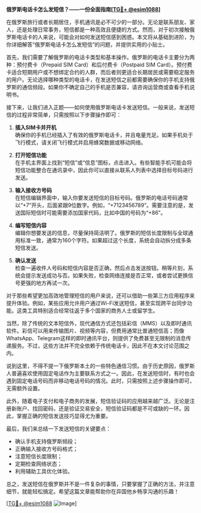 **俄罗斯电话卡怎么发短信？——一份全面指南[[TG💪+ @esim1088](https://t.me/s/esim1088)]**

在俄罗斯旅行或者长期居住，手机通讯是必不可少的一部分。无论是联系朋友、家人，还是处理日常事务，短信都是一种高效且便捷的方式。然而，对于初次接触俄罗斯电话卡的人来说，可能会对如何发送短信感到困惑。本文将从基础到进阶，为你详细解答“俄罗斯电话卡怎么发短信”的问题，并提供实用的小贴士。

首先，我们需要了解俄罗斯的电话卡类型和基本操作。俄罗斯的电话卡主要分为两种：预付费卡（Prepaid SIM Card）和后付费卡（Postpaid SIM Card）。预付费卡适合短期用户或不想绑定合约的人群，而后者则更适合长期居民或需要稳定服务的用户。无论选择哪种类型的电话卡，在发送短信之前都需要确保你的手机支持俄罗斯的通信频段。如果你不确定自己的手机是否兼容，请咨询运营商或查看手机说明书。

接下来，让我们进入正题——如何使用俄罗斯电话卡发送短信。一般来说，发送短信的过程非常简单，只需按照以下步骤操作即可：

1. **插入SIM卡并开机**  
   确保你的手机已经插入了有效的俄罗斯电话卡，并且电量充足。如果手机处于飞行模式，请关闭飞行模式并启用蜂窝数据或移动网络。

2. **打开短信功能**  
   在手机主界面上找到“短信”或“信息”图标，点击进入。有些智能手机可能会将短信功能整合在通讯录中，因此你可以直接从联系人列表中选择目标号码进行发送。

3. **输入接收方号码**  
   在短信编辑界面中，输入你要发送短信的目标号码。俄罗斯的电话号码通常以“+7”开头，后面紧跟9位数字。例如，“+7123456789”。需要注意的是，发送国际短信时可能需要添加国家代码，比如中国的号码为“+86”。

4. **编写短信内容**  
   编辑你想要发送的信息，尽量保持简洁明了。俄罗斯的短信长度限制与全球通用标准一致，通常为160个字符。如果超过这个长度，系统会自动拆分成多条短信发送。

5. **确认发送**  
   检查一遍收件人号码和短信内容是否正确，然后点击发送按钮。稍等片刻，系统会提示发送成功与否。如果失败，检查网络连接是否正常，或者尝试更换信号更强的地方再试一次。

对于那些希望更加高效地管理短信的用户来说，还可以借助一些第三方应用程序来提升体验。例如，某些应用允许用户通过Wi-Fi发送短信，甚至实现跨平台同步功能。这类工具特别适合经常往返于多个国家的商务人士或留学生。

当然，除了传统的文本短信外，现代通信方式还包括彩信（MMS）以及即时通讯软件。彩信可以用来传输图片、视频等内容，但费用通常比普通短信高；而像WhatsApp、Telegram这样的即时通讯平台，则提供了免费甚至无限制的消息传递服务。不过，这些方法并不完全依赖于传统电话卡，因此不在本文讨论范围之内。

说到这里，不得不提一下俄罗斯本土的一些特色通信习惯。由于历史原因，俄罗斯人普遍喜欢使用固定电话作为主要联系方式之一。因此，在发送短信时，有时也会遇到固定电话号码而非移动电话号码的情况。此时，只需按照上述步骤操作即可，无需额外设置。

此外，随着电子支付和电子商务的发展，短信验证码的应用越来越广泛。无论是注册新账户、找回密码，还是验证交易安全，短信验证码都是不可或缺的一环。因此，掌握正确的短信发送技巧显得尤为重要。

最后，我们来总结一下发送短信的关键要点：
- 确认手机支持俄罗斯频段；
- 正确输入接收方号码格式；
- 注意短信长度限制；
- 定期检查网络状态；
- 利用辅助工具优化体验。

总之，发送短信在俄罗斯并不是一件复杂的事情，只要掌握了正确的方法，并注意细节，就能轻松搞定。希望这篇文章能帮助你在异国他乡畅享沟通的乐趣！

[[TG💪+ @esim1088](https://t.me/s/esim1088) ![Image](https://i.postimg.cc/4NQfJmqS/Snipaste-2025-05-13-00-14-12.png)]